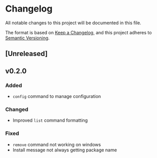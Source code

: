 # Changelog
All notable changes to this project will be documented in this file.

The format is based on [Keep a Changelog](https://keepachangelog.com/en/1.0.0/),
and this project adheres to [Semantic Versioning](https://semver.org/spec/v2.0.0.html).

## [Unreleased]

## v0.2.0

### Added
- `config` command to manage configuration

### Changed
- Improved `list` command formatting

### Fixed
- `remove` command not working on windows
- Install message not always getting package name

